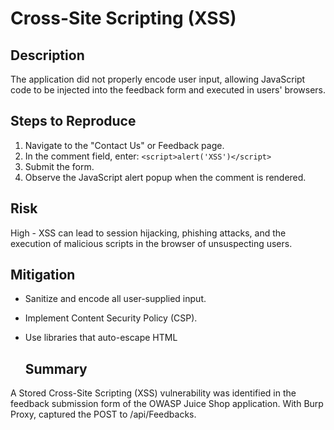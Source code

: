 # Cross-Site Scripting (XSS)

## Description
The application did not properly encode user input, allowing JavaScript code to be injected into the feedback form and executed in users' browsers.

## Steps to Reproduce
1. Navigate to the "Contact Us" or Feedback page.
2. In the comment field, enter: `<script>alert('XSS')</script>`
3. Submit the form.
4. Observe the JavaScript alert popup when the comment is rendered.

## Risk
High - XSS can lead to session hijacking, phishing attacks, and the execution of malicious scripts in the browser of unsuspecting users.

## Mitigation
- Sanitize and encode all user-supplied input.
- Implement Content Security Policy (CSP).
- Use libraries that auto-escape HTML

  ## Summary
A Stored Cross-Site Scripting (XSS) vulnerability was identified in the feedback submission form of the OWASP Juice Shop application.
With Burp Proxy, captured the POST to /api/Feedbacks.
